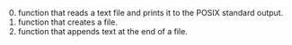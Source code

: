 0. function that reads a text file and prints it to the POSIX standard output.
1. function that creates a file.
2. function that appends text at the end of a file.
